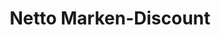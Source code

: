 ---
title: "Netto Marken-Discount"
url: /solingen/netto-marken-discount-wuppertaler-strasse/
shop: Supermarkt
---